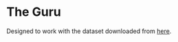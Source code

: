 # The Guru

Designed to work with the dataset downloaded from [here](https://www.kaggle.com/worldbank/world-development-indicators).
